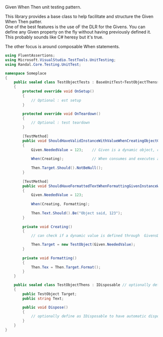 Given When Then unit testing pattern.

This library provides a base class to help facilitate and structure the Given When Then patter.  
One of the best features is the use oF the DLR for the Givens.  You can define any Given property on the fly without having previously defined it.  This probably sounds like C# heresy but it's true.

The other focus is around composable When statements.

```csharp
using FluentAssertions;
using Microsoft.VisualStudio.TestTools.UnitTesting;
using Randal.Core.Testing.UnitTest;

namespace Someplace
{
	public sealed class TestObjectTests : BaseUnitTest<TestObjectThens>
	{
		protected override void OnSetup()
		{
			// Optional : est setup
		}

		protected override void OnTeardown()
		{
			// Optional : test teardown
		}
		
		[TestMethod]
		public void ShouldHaveValidInstanceWithValueWhenCreatingObjectGivenValue123()
		{
			Given.NeededValue = 123;	// Given is a dynamic object, create any number of property values on the fly
			
			When(Creating);				// When consumes and executes a list of Action
			
			Then.Target.Should().NotBeNull();
		}
		
		[TestMethod]
		public void ShouldHaveFormattedTextWhenFormattingGivenInstanceWithValue123()
		{
			Given.NeededValue = 123;
			
			When(Creating, Formatting);
			
			Then.Text.Should().Be("Object said, 123");
		}
		
		private void Creating()
		{
			// can check if a dynamic value is defined through  GivensDefined("NeededValue",...)

			Then.Target = new TestObject(Given.NeededValue);
		}
		
		private void Formatting()
		{
			Then.Tex = Then.Target.Format();
		}
	}

	public sealed class TestObjectThens : IDisposable // optionally define as IDisposable to have automatic disposal after each test
	{
		public TestObject Target;
		public string Text;

		public void Dispose()
		{
			// optionally define as IDisposable to have automatic disposal after each test
		}
	}
}
```